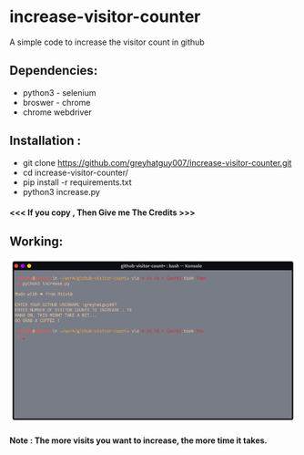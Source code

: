 # increase-visitor-counter
A simple code to increase the visitor count in github


## Dependencies:
  - python3 - selenium
  - broswer - chrome
  - chrome webdriver

## Installation :

* git clone https://github.com/greyhatguy007/increase-visitor-counter.git
* cd increase-visitor-counter/
* pip install -r requirements.txt
* python3 increase.py

#### <<< If you copy , Then Give me The Credits >>>

## Working:

![image](https://github.com/greyhatguy007/increase-visitor-counter/blob/main/working.png)



#### Note : The more visits you want to increase, the more time it takes.
